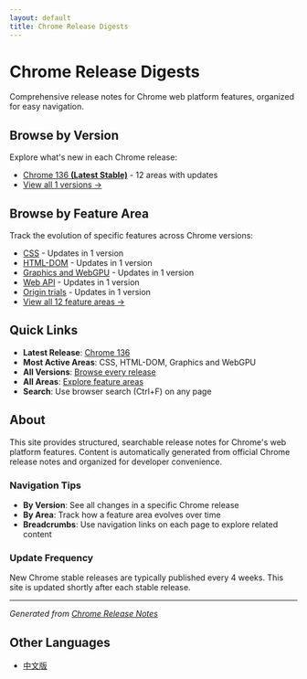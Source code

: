 ```yaml
---
layout: default
title: Chrome Release Digests
---
```


# Chrome Release Digests

Comprehensive release notes for Chrome web platform features, organized for easy navigation.

## Browse by Version

Explore what's new in each Chrome release:

- [Chrome 136 **(Latest Stable)**](./versions/chrome-136/) - 12 areas with updates
- [View all 1 versions →](./versions/)

## Browse by Feature Area

Track the evolution of specific features across Chrome versions:

- [CSS](./areas/css/) - Updates in 1 version
- [HTML-DOM](./areas/html-dom/) - Updates in 1 version
- [Graphics and WebGPU](./areas/graphics-webgpu/) - Updates in 1 version
- [Web API](./areas/webapi/) - Updates in 1 version
- [Origin trials](./areas/origin-trials/) - Updates in 1 version
- [View all 12 feature areas →](./areas/)

## Quick Links

- **Latest Release**: [Chrome 136](./versions/chrome-136/)
- **Most Active Areas**: CSS, HTML-DOM, Graphics and WebGPU
- **All Versions**: [Browse every release](./versions/)
- **All Areas**: [Explore feature areas](./areas/)
- **Search**: Use browser search (Ctrl+F) on any page

## About

This site provides structured, searchable release notes for Chrome's web platform features. Content is automatically generated from official Chrome release notes and organized for developer convenience.

### Navigation Tips

- **By Version**: See all changes in a specific Chrome release
- **By Area**: Track how a feature area evolves over time
- **Breadcrumbs**: Use navigation links on each page to explore related content

### Update Frequency

New Chrome stable releases are typically published every 4 weeks. This site is updated shortly after each stable release.

---

*Generated from [Chrome Release Notes](https://developer.chrome.com/release-notes/)*

## Other Languages

- [中文版](./index-zh.md)
